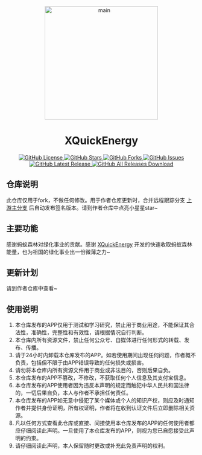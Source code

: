 <div align="center">
  <img src="app/src/main/res/drawable/main.png" alt="main" width="300">
</div>

<div align="center">
  <h1>XQuickEnergy</h1>
</div>

<div align="center">
  <a href="../../blob/master/LICENSE">
    <img src="https://img.shields.io/github/license/constanline/XQuickEnergy.svg?color=ff69b4" alt="GitHub License">
  </a>
  <a href="../../stargazers">
    <img src="https://img.shields.io/github/stars/constanline/XQuickEnergy.svg?color=blue" alt="GitHub Stars">
  </a>
  <a href="../../network">
    <img src="https://img.shields.io/github/forks/constanline/XQuickEnergy.svg?color=orange" alt="GitHub Forks">
  </a>
  <a href="../../issues">
    <img src="https://img.shields.io/github/issues/constanline/XQuickEnergy.svg?color=green" alt="GitHub Issues">
  </a>
  <a href="../../releases">
    <img src="https://img.shields.io/github/release/constanline/XQuickEnergy.svg?color=yellow" alt="GitHub Latest Release">
  </a>
  <a href="../../releases">
    <img src="https://img.shields.io/github/downloads/constanline/XQuickEnergy/total.svg?color=ff4500" alt="GitHub All Releases Download">
  </a>
</div>

## 仓库说明

此仓库仅用于fork，不做任何修改。用于作者仓库更新时，合并远程跟踪分支 [上游主分支](https://github.com/constanline/XQuickEnergy) 后自动发布签名版本。请到作者仓库中点亮小星星star~

## 主要功能

感谢蚂蚁森林对绿化事业的贡献。感谢 [XQuickEnergy](https://github.com/pansong291/XQuickEnergy) 开发的快速收取蚂蚁森林能量，也为祖国的绿化事业出一份微薄之力~

## 更新计划

请到作者仓库中查看~

## 使用说明

1. 本仓库发布的APP仅用于测试和学习研究，禁止用于商业用途，不能保证其合法性，准确性，完整性和有效性，请根据情况自行判断。
2. 本仓库内所有资源文件，禁止任何公众号、自媒体进行任何形式的转载、发布、传播。
3. 请于24小时内卸载本仓库发布的APP。如若使用期间出现任何问题，作者概不负责，包括但不限于由APP错误导致的任何损失或损害。
4. 请勿将本仓库内所有资源文件用于商业或非法目的，否则后果自负。
5. 本仓库发布的APP不篡改，不修改，不获取任何个人信息及其支付宝信息。
6. 本仓库发布的APP使用者因为违反本声明的规定而触犯中华人民共和国法律的，一切后果自负，本人与作者不承担任何责任。
7. 本仓库发布的APP如无意中侵犯了某个媒体或个人的知识产权，则应及时通知作者并提供身份证明，所有权证明，作者将在收到认证文件后立即删除相关资源。
8. 凡以任何方式查看此仓库或直接、间接使用本仓库发布的APP的任何使用者都应仔细阅读此声明。一旦使用了本仓库发布的APP，则视为您已自愿接受此声明的约束。
9. 请仔细阅读此声明，本人保留随时更改或补充此免责声明的权利。
